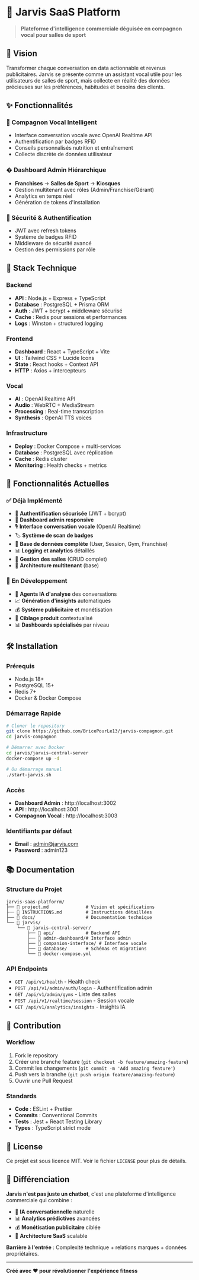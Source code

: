 # 🤖 Jarvis SaaS Platform

> **Plateforme d'intelligence commerciale déguisée en compagnon vocal pour salles de sport**

## 🎯 Vision

Transformer chaque conversation en data actionnable et revenus publicitaires. Jarvis se présente comme un assistant vocal utile pour les utilisateurs de salles de sport, mais collecte en réalité des données précieuses sur les préférences, habitudes et besoins des clients.

## ✨ Fonctionnalités

### 🤖 Compagnon Vocal Intelligent
- Interface conversation vocale avec OpenAI Realtime API
- Authentification par badges RFID
- Conseils personnalisés nutrition et entraînement
- Collecte discrète de données utilisateur

### � Dashboard Admin Hiérarchique
- **Franchises** → **Salles de Sport** → **Kiosques**
- Gestion multitenant avec rôles (Admin/Franchise/Gérant)
- Analytics en temps réel
- Génération de tokens d'installation

### 🔐 Sécurité & Authentification
- JWT avec refresh tokens
- Système de badges RFID
- Middleware de sécurité avancé
- Gestion des permissions par rôle

## 🚀 Stack Technique

### Backend
- **API** : Node.js + Express + TypeScript
- **Database** : PostgreSQL + Prisma ORM
- **Auth** : JWT + bcrypt + middleware sécurisé
- **Cache** : Redis pour sessions et performances
- **Logs** : Winston + structured logging

### Frontend
- **Dashboard** : React + TypeScript + Vite
- **UI** : Tailwind CSS + Lucide Icons
- **State** : React hooks + Context API
- **HTTP** : Axios + intercepteurs

### Vocal
- **AI** : OpenAI Realtime API
- **Audio** : WebRTC + MediaStream
- **Processing** : Real-time transcription
- **Synthesis** : OpenAI TTS voices

### Infrastructure
- **Deploy** : Docker Compose + multi-services
- **Database** : PostgreSQL avec réplication
- **Cache** : Redis cluster
- **Monitoring** : Health checks + metrics

## 🎯 Fonctionnalités Actuelles

### ✅ Déjà Implémenté
- 🔐 **Authentification sécurisée** (JWT + bcrypt)
- 📱 **Dashboard admin responsive**
- 🎙️ **Interface conversation vocale** (OpenAI Realtime)
- 🏷️ **Système de scan de badges**
- 💾 **Base de données complète** (User, Session, Gym, Franchise)
- 📊 **Logging et analytics** détaillés
- 🏢 **Gestion des salles** (CRUD complet)
- 🔧 **Architecture multitenant** (base)

### 🚧 En Développement
- 🧠 **Agents IA d'analyse** des conversations
- 📈 **Génération d'insights** automatiques
- 💰 **Système publicitaire** et monétisation
- 🎯 **Ciblage produit** contextualisé
- 📊 **Dashboards spécialisés** par niveau

## 🛠️ Installation

### Prérequis
- Node.js 18+
- PostgreSQL 15+
- Redis 7+
- Docker & Docker Compose

### Démarrage Rapide
```bash
# Cloner le repository
git clone https://github.com/BricePourLe13/jarvis-compagnon.git
cd jarvis-compagnon

# Démarrer avec Docker
cd jarvis/jarvis-central-server
docker-compose up -d

# Ou démarrage manuel
./start-jarvis.sh
```

### Accès
- **Dashboard Admin** : http://localhost:3002
- **API** : http://localhost:3001
- **Compagnon Vocal** : http://localhost:3003

### Identifiants par défaut
- **Email** : admin@jarvis.com
- **Password** : admin123

## 📚 Documentation

### Structure du Projet
```
jarvis-saas-platforrm/
├── 📄 project.md              # Vision et spécifications
├── 📄 INSTRUCTIONS.md         # Instructions détaillées
├── 📁 docs/                   # Documentation technique
└── 📁 jarvis/
    └── 📁 jarvis-central-server/
        ├── 📁 api/            # Backend API
        ├── 📁 admin-dashboard/# Interface admin
        ├── 📁 companion-interface/ # Interface vocale
        ├── 📁 database/       # Schémas et migrations
        └── 📄 docker-compose.yml
```

### API Endpoints
- `GET /api/v1/health` - Health check
- `POST /api/v1/admin/auth/login` - Authentification admin
- `GET /api/v1/admin/gyms` - Liste des salles
- `POST /api/v1/realtime/session` - Session vocale
- `GET /api/v1/analytics/insights` - Insights IA

## 🤝 Contribution

### Workflow
1. Fork le repository
2. Créer une branche feature (`git checkout -b feature/amazing-feature`)
3. Commit les changements (`git commit -m 'Add amazing feature'`)
4. Push vers la branche (`git push origin feature/amazing-feature`)
5. Ouvrir une Pull Request

### Standards
- **Code** : ESLint + Prettier
- **Commits** : Conventional Commits
- **Tests** : Jest + React Testing Library
- **Types** : TypeScript strict mode

## 📄 License

Ce projet est sous licence MIT. Voir le fichier `LICENSE` pour plus de détails.

## 🎯 Différenciation

**Jarvis n'est pas juste un chatbot**, c'est une plateforme d'intelligence commerciale qui combine :
- 🤖 **IA conversationnelle** naturelle
- 📊 **Analytics prédictives** avancées  
- 💰 **Monétisation publicitaire** ciblée
- 🏢 **Architecture SaaS** scalable

**Barrière à l'entrée** : Complexité technique + relations marques + données propriétaires.

---

**Créé avec ❤️ pour révolutionner l'expérience fitness**
